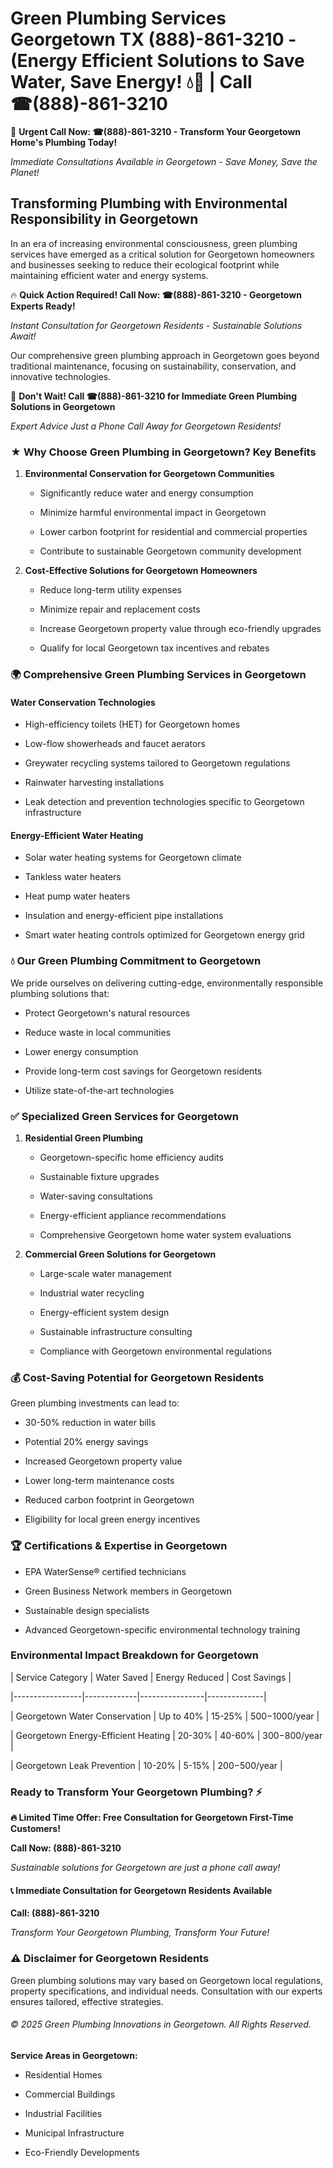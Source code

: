 # Green Plumbing Services Georgetown TX (888)-861-3210 - (Energy Efficient Solutions to Save Water, Save Energy! 💧🌿 | Call ☎(888)-861-3210

🚨 **Urgent Call Now: ☎(888)-861-3210 - Transform Your Georgetown Home's Plumbing Today!**
*Immediate Consultations Available in Georgetown - Save Money, Save the Planet!*

## Transforming Plumbing with Environmental Responsibility in Georgetown

In an era of increasing environmental consciousness, green plumbing services have emerged as a critical solution for Georgetown homeowners and businesses seeking to reduce their ecological footprint while maintaining efficient water and energy systems. 

🔥 **Quick Action Required! Call Now: ☎(888)-861-3210 - Georgetown Experts Ready!**
*Instant Consultation for Georgetown Residents - Sustainable Solutions Await!*

Our comprehensive green plumbing approach in Georgetown goes beyond traditional maintenance, focusing on sustainability, conservation, and innovative technologies.

🚨 **Don't Wait! Call ☎(888)-861-3210 for Immediate Green Plumbing Solutions in Georgetown**
*Expert Advice Just a Phone Call Away for Georgetown Residents!*

### ★ Why Choose Green Plumbing in Georgetown? Key Benefits

1. **Environmental Conservation for Georgetown Communities** 
   - Significantly reduce water and energy consumption
   - Minimize harmful environmental impact in Georgetown
   - Lower carbon footprint for residential and commercial properties
   - Contribute to sustainable Georgetown community development

2. **Cost-Effective Solutions for Georgetown Homeowners** 
   - Reduce long-term utility expenses
   - Minimize repair and replacement costs
   - Increase Georgetown property value through eco-friendly upgrades
   - Qualify for local Georgetown tax incentives and rebates

### 🌍 Comprehensive Green Plumbing Services in Georgetown

#### Water Conservation Technologies
- High-efficiency toilets (HET) for Georgetown homes
- Low-flow showerheads and faucet aerators
- Greywater recycling systems tailored to Georgetown regulations
- Rainwater harvesting installations
- Leak detection and prevention technologies specific to Georgetown infrastructure

#### Energy-Efficient Water Heating
- Solar water heating systems for Georgetown climate
- Tankless water heaters
- Heat pump water heaters
- Insulation and energy-efficient pipe installations
- Smart water heating controls optimized for Georgetown energy grid

### 💧 Our Green Plumbing Commitment to Georgetown

We pride ourselves on delivering cutting-edge, environmentally responsible plumbing solutions that:
- Protect Georgetown's natural resources
- Reduce waste in local communities
- Lower energy consumption
- Provide long-term cost savings for Georgetown residents
- Utilize state-of-the-art technologies

### ✅ Specialized Green Services for Georgetown

1. **Residential Green Plumbing**
   - Georgetown-specific home efficiency audits
   - Sustainable fixture upgrades
   - Water-saving consultations
   - Energy-efficient appliance recommendations
   - Comprehensive Georgetown home water system evaluations

2. **Commercial Green Solutions for Georgetown**
   - Large-scale water management
   - Industrial water recycling
   - Energy-efficient system design
   - Sustainable infrastructure consulting
   - Compliance with Georgetown environmental regulations

### 💰 Cost-Saving Potential for Georgetown Residents

Green plumbing investments can lead to:
- 30-50% reduction in water bills
- Potential 20% energy savings
- Increased Georgetown property value
- Lower long-term maintenance costs
- Reduced carbon footprint in Georgetown
- Eligibility for local green energy incentives

### 🏆 Certifications & Expertise in Georgetown

- EPA WaterSense® certified technicians
- Green Business Network members in Georgetown
- Sustainable design specialists
- Advanced Georgetown-specific environmental technology training

### Environmental Impact Breakdown for Georgetown

| Service Category | Water Saved | Energy Reduced | Cost Savings |
|-----------------|-------------|----------------|--------------|
| Georgetown Water Conservation | Up to 40% | 15-25% | $500-$1000/year |
| Georgetown Energy-Efficient Heating | 20-30% | 40-60% | $300-$800/year |
| Georgetown Leak Prevention | 10-20% | 5-15% | $200-$500/year |

### Ready to Transform Your Georgetown Plumbing? ⚡

**🔥 Limited Time Offer: Free Consultation for Georgetown First-Time Customers!**

**Call Now: (888)-861-3210**
*Sustainable solutions for Georgetown are just a phone call away!*

#### 📞 Immediate Consultation for Georgetown Residents Available

**Call: (888)-861-3210**
*Transform Your Georgetown Plumbing, Transform Your Future!*

### ⚠️ Disclaimer for Georgetown Residents

Green plumbing solutions may vary based on Georgetown local regulations, property specifications, and individual needs. Consultation with our experts ensures tailored, effective strategies.

###### © 2025 Green Plumbing Innovations in Georgetown. All Rights Reserved.

**Service Areas in Georgetown:** 
- Residential Homes
- Commercial Buildings
- Industrial Facilities
- Municipal Infrastructure
- Eco-Friendly Developments